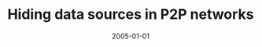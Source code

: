 ---
# Documentation: https://wowchemy.com/docs/managing-content/

title: Hiding data sources in P2P networks
subtitle: ''
summary: ''
authors:
- Marek Klonowski
- Mirosław Kutyłowski
- Bartłomiej Różański
tags: []
categories: []
date: '2005-01-01'
lastmod: 2022-10-07T05:12:38Z
featured: false
draft: false

# Featured image
# To use, add an image named `featured.jpg/png` to your page's folder.
# Focal points: Smart, Center, TopLeft, Top, TopRight, Left, Right, BottomLeft, Bottom, BottomRight.
image:
  caption: ''
  focal_point: ''
  preview_only: false

# Projects (optional).
#   Associate this post with one or more of your projects.
#   Simply enter your project's folder or file name without extension.
#   E.g. `projects = ["internal-project"]` references `content/project/deep-learning/index.md`.
#   Otherwise, set `projects = []`.
projects: []
publishDate: '2022-10-07T05:12:37.495037Z'
publication_types:
- '1'
abstract: ''
publication: '*Applied public key infrastructure. 4th International Workshop: IWAP
  2005, Singapore, September 21-23, 2005*'
---